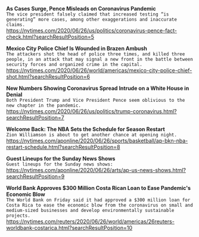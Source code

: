 **As Cases Surge, Pence Misleads on Coronavirus Pandemic**\
`The vice president falsely claimed that increased testing “is generating” more cases, among other exaggerations and inaccurate claims.`\
https://nytimes.com/2020/06/26/us/politics/coronavirus-pence-fact-check.html?searchResultPosition=5

**Mexico City Police Chief Is Wounded in Brazen Ambush**\
`The attackers shot the head of police three times, and killed three people, in an attack that may signal a new front in the battle between security forces and organized crime in the capital.`\
https://nytimes.com/2020/06/26/world/americas/mexico-city-police-chief-shot.html?searchResultPosition=6

**New Numbers Showing Coronavirus Spread Intrude on a White House in Denial**\
`Both President Trump and Vice President Pence seem oblivious to the new chapter in the pandemic.`\
https://nytimes.com/2020/06/26/us/politics/trump-coronavirus.html?searchResultPosition=7

**Welcome Back: The NBA Sets the Schedule for Season Restart**\
`Zion Williamson is about to get another chance at opening night.`\
https://nytimes.com/aponline/2020/06/26/sports/basketball/ap-bkn-nba-restart-schedule.html?searchResultPosition=8

**Guest Lineups for the Sunday News Shows**\
`Guest lineups for the Sunday news shows:`\
https://nytimes.com/aponline/2020/06/26/arts/ap-us-news-shows.html?searchResultPosition=9

**World Bank Approves $300 Million Costa Rican Loan to Ease Pandemic's Economic Blow**\
`The World Bank on Friday said it had approved a $300 million loan for Costa Rica to ease the economic blow from the coronavirus on small and medium-sized businesses and develop environmentally sustainable projects.`\
https://nytimes.com/reuters/2020/06/26/world/americas/26reuters-worldbank-costarica.html?searchResultPosition=10

